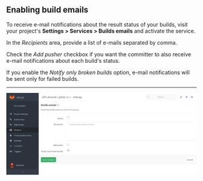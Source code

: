 ## Enabling build emails

To receive e-mail notifications about the result status of your builds, visit
your project's **Settings > Services > Builds emails** and activate the service.

In the _Recipients_ area, provide a list of e-mails separated by comma.

Check the _Add pusher_ checkbox if you want the committer to also receive
e-mail notifications about each build's status.

If you enable the _Notify only broken builds_ option, e-mail notifications will
be sent only for failed builds.

---

![Builds emails service settings](img/builds_emails_service.png)
